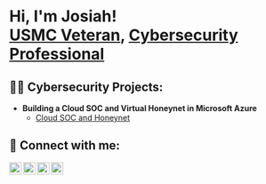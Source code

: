 <h1>Hi, I'm Josiah! <br/><a href="https://github.com/Josiah-Myers">USMC Veteran</a>, <a href="https://www.linkedin.com/in/josiah-myers/">Cybersecurity Professional</a></h1>

<h2>👨‍💻 Cybersecurity Projects:</h2>

- <b>Building a Cloud SOC and Virtual Honeynet in Microsoft Azure</b>
  - [Cloud SOC and Honeynet](https://github.com/Josiah-Myers/Cloud-SOC)

<h2> 🤳 Connect with me:</h2>

[<img align="left" alt="JosiahMyers | YouTube" width="22px" src="https://cdn.jsdelivr.net/npm/simple-icons@v3/icons/youtube.svg" />][youtube]
[<img align="left" alt="JosiahMyers | Twitter" width="22px" src="https://cdn.jsdelivr.net/npm/simple-icons@v3/icons/twitter.svg" />][twitter]
[<img align="left" alt="JosiahMyers | LinkedIn" width="22px" src="https://cdn.jsdelivr.net/npm/simple-icons@v3/icons/linkedin.svg" />][linkedin]
[<img align="left" alt="JosiahMyers | Instagram" width="22px" src="https://cdn.jsdelivr.net/npm/simple-icons@v3/icons/instagram.svg" />][instagram]

[twitter]: https://twitter.com/MyersCyber
[youtube]: https://www.youtube.com/@JosiahMyers
[instagram]: https://www.instagram.com/MyersCyber
[linkedin]: https://linkedin.com/in/josiah-myers

<!--
**joshmadakor1/joshmadakor1** is a ✨ _special_ ✨ repository because its `README.md` (this file) appears on your GitHub profile.

Here are some ideas to get you started:

- 🔭 I’m currently working on ...
- 🌱 I’m currently learning ...
- 👯 I’m looking to collaborate on ...
- 🤔 I’m looking for help with ...
- 💬 Ask me about ...
- 📫 How to reach me: ...
- 😄 Pronouns: ...
- ⚡ Fun fact: ...
-->
